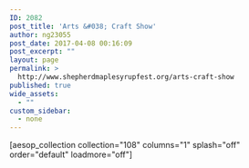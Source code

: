 ```yaml
---
ID: 2082
post_title: 'Arts &#038; Craft Show'
author: ng23055
post_date: 2017-04-08 00:16:09
post_excerpt: ""
layout: page
permalink: >
  http://www.shepherdmaplesyrupfest.org/arts-craft-show
published: true
wide_assets:
  - ""
custom_sidebar:
  - none
---
```

[aesop_collection collection="108" columns="1" splash="off" order="default" loadmore="off"]